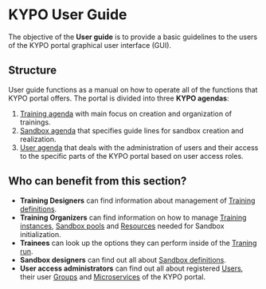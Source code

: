 # KYPO User Guide

The objective of the **User guide** is to provide a basic guidelines to the users of the KYPO portal graphical user interface (GUI).
## Structure

User guide functions as a manual on how to operate all of the functions that KYPO portal offers. The portal is divided into three **KYPO agendas**:

 1. [Training agenda](./training-agenda/training-agenda-overview.md) with main focus on creation and organization of trainings.
 2. [Sandbox agenda](./sandbox-agenda/sandbox-agenda-overview.md) that specifies guide lines for sandbox creation and realization. 
 3. [User agenda](./administration-agenda/user-and-group-agenda-overview.md) that deals with the administration of users and their access to the specific parts of the KYPO portal based on user access roles. 
 
## Who can benefit from this section?

* **Training Designers** can find information about management of [Training definitions](./training-agenda/training-definition.md).
* **Training Organizers** can find information on how to manage [Training instances](./training-agenda/training-instance.md), [Sandbox pools](./sandbox-agenda/pool.md) and [Resources](./sandbox-agenda/resources.md) needed for Sandbox initialization.
* **Trainees** can look up the options they can perform inside of the [Traning run](./training-agenda/training-run.md).
* **Sandbox designers** can find out all about [Sandbox definitions](./sandbox-agenda/sandbox-definition.md).
* **User access administrators** can find out all about registered [Users](./administration-agenda/users.md), their user [Groups](./administration-agenda/groups.md) and [Microservices](./administration-agenda/microservices.md) of the KYPO portal.
 
